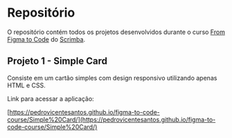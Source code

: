 # Repositório

O repositório contém todos os projetos desenvolvidos durante o curso [From Figma to Code](https://scrimba.com/learn/figmatocode) do [Scrimba](https://scrimba.com).

## Projeto 1 - Simple Card

Consiste em um cartão simples com design responsivo utilizando apenas HTML e CSS.

Link para acessar a aplicação:

[https://pedrovicentesantos.github.io/figma-to-code-course/Simple%20Card/](https://pedrovicentesantos.github.io/figma-to-code-course/Simple%20Card/)